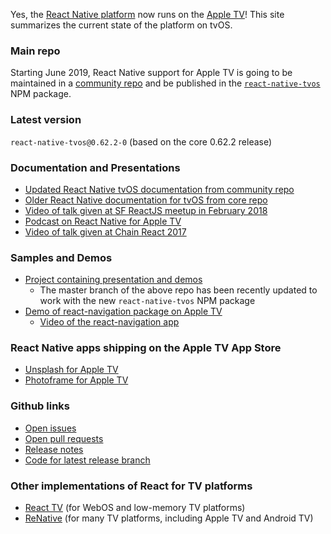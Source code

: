 <!-- ![Apple TV Demo GIF](./rnappletv.gif) -->

Yes, the [React Native platform](https://facebook.github.io/react-native) now runs on the [Apple TV](https://www.apple.com/tv/)! This site summarizes the current state of the platform on tvOS.

### Main repo

Starting June 2019, React Native support for Apple TV is going to be maintained in a [community repo](https://github.com/react-native-community/react-native-tvos) and be published in the [`react-native-tvos`](https://www.npmjs.com/package/react-native-tvos) NPM package.

### Latest version

`react-native-tvos@0.62.2-0` (based on the core 0.62.2 release)

### Documentation and Presentations

- [Updated React Native tvOS documentation from community repo](https://github.com/react-native-community/react-native-tvos/blob/master/README-appletv.md)
- [Older React Native documentation for tvOS from core repo](https://facebook.github.io/react-native/docs/building-for-apple-tv.html)
- [Video of talk given at SF ReactJS meetup in February 2018](https://www.youtube.com/watch?v=zrYiQr6CBg8)
- [Podcast on React Native for Apple TV](https://itunes.apple.com/us/podcast/75-building-apple-tv-apps-feat-douglas-lowder/id1058647602?i=1000391604510&mt=2)
- [Video of talk given at Chain React 2017](https://www.youtube.com/watch?v=jDRXGqb9hno)

### Samples and Demos

- [Project containing presentation and demos](https://github.com/dlowder-salesforce/RNAppleTVTalk)
  - The master branch of the above repo has been recently updated to work with the new `react-native-tvos` NPM package
- [Demo of react-navigation package on Apple TV](https://github.com/dlowder-salesforce/ReactNavigationTVDemo)
  - [Video of the react-navigation app](./ReactNavigationTVDemo.mp4)

### React Native apps shipping on the Apple TV App Store

- [Unsplash for Apple TV](https://itunes.apple.com/us/app/unsplash-for-apple-tv/id1165050871?mt=8)
- [Photoframe for Apple TV](https://apps.apple.com/us/app/tv-photoframe/id1455232077?ls=1)

### Github links
- [Open issues](https://github.com/react-native-community/react-native-tvos/issues)
- [Open pull requests](https://github.com/react-native-community/react-native-tvos/pulls)
- [Release notes](https://github.com/react-native-community/react-native-tvos/releases)
- [Code for latest release branch](https://github.com/react-native-community/react-native-tvos/tree/tvos-v0.62.2)

### Other implementations of React for TV platforms
- [React TV](https://github.com/raphamorim/react-tv) (for WebOS and low-memory TV platforms)
- [ReNative](https://renative.org/) (for many TV platforms, including Apple TV and Android TV)


